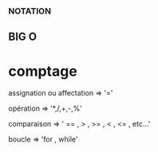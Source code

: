 ### NOTATION

## BIG O

# comptage
assignation ou affectation =>  '='

opération => '*,/,+,-,%'

comparaison => ' == , > , >= , < , <= , etc...'

boucle => 'for , while'